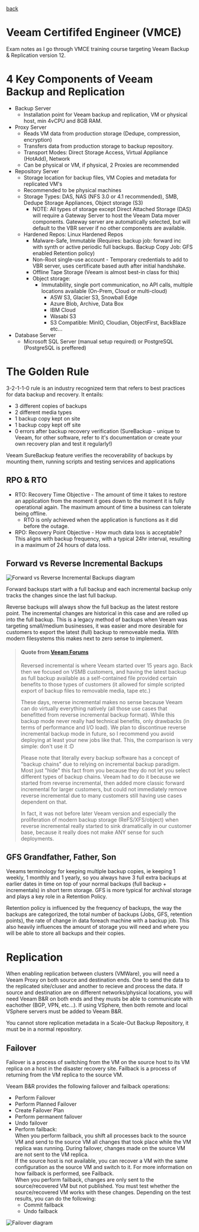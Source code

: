 [back](./README.md)

# Veeam Certififed Engineer (VMCE)

Exam notes as I go through VMCE training course targeting Veeam Backup & Replication version 12. 

# 4 Key Components of Veeam Backup and Replication

- Backup Server
  - Installation point for Veeam backup and replication, VM or physical host, min 4vCPU and 8GB RAM.
- Proxy Server
  - Reads VM data from production storage (Dedupe, compression, encryption)
  - Transfers data from production storage to backup repository.
  - Transport Modes: Direct Storage Access, Virtual Appliance (HotAdd), Network
  - Can be physical or VM, if physical, 2 Proxies are recommended
- Repository Server
  - Storage location for backup files, VM Copies and metadata for replicated VM's
  - Recommended to be physical machines
  - Storage Types: DAS, NAS (NFS 3.0 or 4.1 recommended), SMB, Dedupe Storage Appliances, Object storage (S3)
    - NOTE: All types of storage except Direct Attached Storage (DAS) will require a Gateway Server to host the Veeam Data mover components. Gateway server are automatically selected, but will default to the VBR server if no other components are available. 
  - Hardened Repos: Linux Hardened Repos
    - Malware-Safe, Immutable (Requires: backup job: forward inc with synth or active periodic full backups. Backup Copy Job: GFS enabled Retention policy)
    - Non-Root single-use account - Temporary credentials to add to VBR server, uses certificate based auth after initial handshake. 
    - Offline Tape Storage (Veeam is almost best-in class for this)
    - Object storage: 
      - Immutability, single port communication, no API calls, multiple locations available (On-Prem, Cloud or multi-cloud)
        - ASW S3, Glacier S3, Snowball Edge
        - Azure Blob, Archive, Data Box
        - IBM Cloud
        - Wasabi S3
        - S3 Compatible: MinIO, Cloudian, ObjectFirst, BackBlaze etc...
- Database Server
  - Microsoft SQL Server (manual setup required) or PostgreSQL (PostgreSQL is preffered)

# The Golden Rule

3-2-1-1-0 rule is an industry recognized term that refers to best practices for data backup and recovery. It entails: 
- 3 different copies of backups
- 2 different media types
- 1 backup copy kept on site
- 1 backup copy kept off site
- 0 errors after backup recovery verification (SureBackup - unique to Veeam, for other software, refer to it's documentation or create your own recovery plan and test it regularly!)

Veeam SureBackup feature verifies the recoverability of backups by mounting them, running scripts and testing services and applications

## RPO & RTO
- RTO: Recovery Time Objective - The amount of time it takes to restore an application from the moment it goes down to the moment it is fully operational again. The maximum amount of time a business can tolerate being offline. 
  - RTO is only achieved when the application is functions as it did before the outage. 
- RPO: Recovery Point Objective - How much data loss is acceptable? This aligns with backup frequency, with a typical 24hr interval, resulting in a maximum of 24 hours of data loss.

## Forward vs Reverse Incremental Backups

![Forward vs Reverse Incremental Backups diagram](../Images/FwdVsReverseIncrementalBackups.jpg)

Forward backups start with a full backup and each incremental backup only tracks the changes since the last full backup. 

Reverse backups will always show the full backup as the latest restore point. The incremental changes are historical in this case and are rolled up into the full backup. This is a legacy method of backups when Veeam was targeting small/medium businesses, it was easier and more desirable for customers to export the latest (full) backup to removeable media. With modern filesystems this makes next to zero sense to implement. 

> #### Quote from [Veeam Forums](https://forums.veeam.com/veeam-agent-for-windows-f33/forward-incremental-vs-reverse-incremental-t88990.html)
> Reversed incremental is where Veeam started over 15 years ago. Back then we focused on VSMB customers, and having the latest backup as full backup available as a self-contained file provided certain benefits to those types of customers (it allowed for simple scripted export of backup files to removable media, tape etc.)
>
>These days, reverse incremental makes no sense because Veeam can do virtually everything natively (all those use cases that benefitted from reverse incremental backup format). While this backup mode never really had technical benefits, only drawbacks (in terms of performance and I/O load). We plan to discontinue reverse incremental backup mode in future, so I recommend you avoid deploying at least your new jobs like that. This, the comparison is very simple: don't use it :D
>
>Please note that literally every backup software has a concept of "backup chains" due to relying on incremental backup paradigm. Most just "hide" this fact from you because they do not let you select different types of backup chains. Veeam had to do it because we started from reverse incremental, then added more classic forward incremental for larger customers, but could not immediately remove reverse incremental due to many customers still having use cases dependent on that.
>
>In fact, it was not before later Veeam version and especially the proliferation of modern backup storage (ReFS/XFS/object) when reverse incremental really started to sink dramatically in our customer base, because it really does not make ANY sense for such deployments.

## GFS Grandfather, Father, Son

Veeams terminology for keeping multiple backup copies, ie keeping 1 weekly, 1 monthly and 1 yearly, so you always have 3 full extra backups at earlier dates in time on top of your normal backups (full backup + incrementals) in short term storage. GFS is more typical for archival storage and plays a key role in a Retention Policy. 

Retention policy is influenced by the frequency of backups, the way the backups are categorized, the total number of backups (Jobs, GFS, retention points), the rate of change in data foreach machine with a backup job. This also heavily influences the amount of storage you will need and where you will be able to store all backups and their copies. 

# Replication

When enabling replication between clusters (VMWare), you will need a Veeam Proxy on both source and destination ends. One to send the data to the replicated site/cluser and another to recieve and process the data. If source and destination are on different networks/physical locations, you will need Veeam B&R on both ends and they musts be able to communicate with eachother (BGP, VPN, etc...). If using VSphere, then both remote and local VSphere servers must be added to Veeam B&R. 

You cannot store replication metadata in a Scale-Out Backup Repository, it must be in a normal repository. 

## Failover

Failover is a process of switching from the VM on the source host to its VM replica on a host in the disaster recovery site. Failback is a process of returning from the VM replica to the source VM.

Veeam B&R provides the following failover and failback operations: 

- Perform Failover
- Perform Planned Failover
- Create Failover Plan
- Perform permanent failover
- Undo failover
- Perform failback:  
When you perform failback, you shift all processes back to the source VM and send to the source VM all changes that took place while the VM replica was running. During failover, changes made on the source VM are not sent to the VM replica.  
If the source host is not available, you can recover a VM with the same configuration as the source VM and switch to it. For more information on how failback is performed, see Failback.  
When you perform failback, changes are only sent to the source/recovered VM but not published. You must test whether the source/recovered VM works with these changes. Depending on the test results, you can do the following:
  - Commit failback
  - Undo failback

![Failover diagram](../Images/VeeamFailoverDiagram.png)
